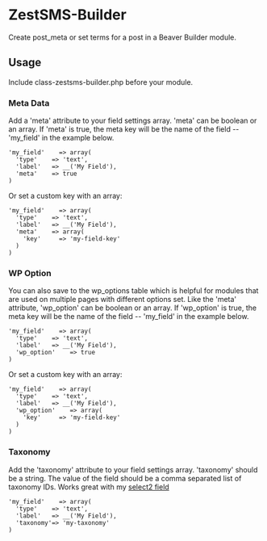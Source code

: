# ZestSMS-Builder
Create post_meta or set terms for a post in a Beaver Builder module.

## Usage
Include class-zestsms-builder.php before your module.

### Meta Data
Add a 'meta' attribute to your field settings array. 'meta' can be boolean or an array. If 'meta' is true, the meta key will be the name of the field -- 'my_field' in the example below.
```
'my_field'    => array(
  'type'    => 'text',
  'label'   => __('My Field'),
  'meta'    => true
)
```
Or set a custom key with an array:
```
'my_field'    => array(
  'type'    => 'text',
  'label'   => __('My Field'),
  'meta'    => array(
    'key'     => 'my-field-key'
  )
)
```

### WP Option
You can also save to the wp_options table which is helpful for modules that are used on multiple pages with different options set. Like the 'meta' attribute, 'wp_option' can be boolean or an array. If 'wp_option' is true, the meta key will be the name of the field -- 'my_field' in the example below.
```
'my_field'    => array(
  'type'    => 'text',
  'label'   => __('My Field'),
  'wp_option'    => true
)
```
Or set a custom key with an array:
```
'my_field'    => array(
  'type'    => 'text',
  'label'   => __('My Field'),
  'wp_option'    => array(
    'key'     => 'my-field-key'
  )
)
```

### Taxonomy
Add the 'taxonomy' attribute to your field settings array. 'taxonomy' should be a string. The value of the field should be a comma separated list of taxonomy IDs. Works great with my [select2 field](https://github.com/ZestSMS/BB-fields/tree/master/fields/select2)
```
'my_field'    => array(
  'type'    => 'text',
  'label'   => __('My Field'),
  'taxonomy'=> 'my-taxonomy'
)
```
